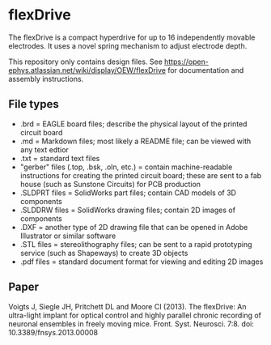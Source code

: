 flexDrive
==========

The flexDrive is a compact hyperdrive for up to 16 independently movable electrodes. It uses a novel spring mechanism to adjust electrode depth.

This repository only contains design files. See https://open-ephys.atlassian.net/wiki/display/OEW/flexDrive for documentation and assembly instructions.

File types
------------
- .brd = EAGLE board files; describe the physical layout of the printed circuit board
- .md = Markdown files; most likely a README file; can be viewed with any text edtior
- .txt  = standard text files
- "gerber" files (.top, .bsk, .oln, etc.) = contain machine-readable instructions for creating the printed circuit board; these are sent to a fab house (such as Sunstone Circuits) for PCB production
- .SLDPRT files = SolidWorks part files; contain CAD models of 3D components
- .SLDDRW files = SolidWorks drawing files; contain 2D images of components
- .DXF = another type of 2D drawing file that can be opened in Adobe Illustrator or similar software
- .STL files = stereolithography files; can be sent to a rapid prototyping service (such as Shapeways) to create 3D objects
- .pdf files = standard document format for viewing and editing 2D images


Paper
----------

Voigts J, Siegle JH, Pritchett DL and Moore CI (2013). 
The flexDrive: An ultra-light implant for optical control and highly parallel chronic recording of neuronal ensembles in freely moving mice. 
Front. Syst. Neurosci. 7:8. doi: 10.3389/fnsys.2013.00008
